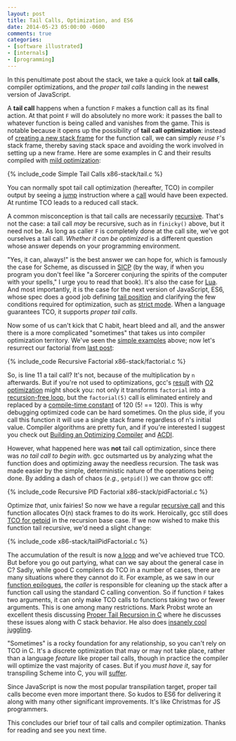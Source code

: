 ```yaml
---
layout: post
title: Tail Calls, Optimization, and ES6
date: 2014-05-23 05:00:00 -0600
comments: true
categories:
- [software illustrated]
- [internals]
- [programming]
---
```


In this penultimate post about the stack, we take a quick look at **tail
calls**, compiler optimizations, and the *proper tail calls* landing in the
newest version of JavaScript.

A **tail call** happens when a function `F` makes a function call as its final
action. At that point `F` will do absolutely no more work: it passes the ball to
whatever function is being called and vanishes from the game. This is notable
because it opens up the possibility of **tail call optimization**: instead of
[creating a new stack frame][stack] for the function call, we can simply _reuse_
`F`'s stack frame, thereby saving stack space and avoiding the work involved in
setting up a new frame. Here are some examples in C and their results compiled
with [mild optimization][asm-tco]:

{% include_code Simple Tail Calls x86-stack/tail.c %}

You can normally spot tail call optimization (hereafter, TCO) in compiler output
by seeing a [jump][jmpadd5] instruction where a [call][calladd5] would have been
expected. At runtime TCO leads to a reduced call stack.

A common misconception is that tail calls are necessarily
[recursive][recursion]. That's not the case: a tail call _may_ be recursive,
such as in `finicky()` above, but it need not be. As long as caller `F` is
completely done at the call site, we've got ourselves a tail call. *Whether it
can be optimized* is a different question whose answer depends on your
programming environment.

"Yes, it can, always!" is the best answer we can hope for, which is famously the
case for Scheme, as discussed in [SICP][SICP] (by the way, if when you program
you don't feel like "a Sorcerer conjuring the spirits of the computer with your
spells," I urge you to read that book). It's also the case for [Lua][Lua].  And
most importantly, it is the case for the next version of JavaScript, ES6, whose
spec does a good job defining [tail position][js-tail] and clarifying the few
conditions required for optimization, such as [strict mode][js-strict].  When
a language guarantees TCO, it supports *proper tail calls*.

Now some of us can't kick that C habit, heart bleed and all, and the answer
there is a more complicated "sometimes" that takes us into compiler optimization
territory.  We've seen the [simple examples][tail] above; now let's resurrect
our factorial from [last post][recursion]:

{% include_code Recursive Factorial x86-stack/factorial.c %}

So, is line 11 a tail call? It's not, because of the multiplication by `n`
afterwards. But if you're not used to optimizations, gcc's
[result][factorial-o2] with [O2 optimization][O2] might shock you: not only it
transforms `factorial` into a [recursion-free loop][factorial-loop], but the
`factorial(5)` call is eliminated entirely and replaced by a
[compile-time constant][factorial-120] of 120 (5! == 120).  This is why debugging optimized
code can be hard sometimes. On the plus side, if you call this function it will
use a single stack frame regardless of n's initial value.  Compiler algorithms
are pretty fun, and if you're interested I suggest you check out
[Building an Optimizing Compiler][boc] and [ACDI][ACDI].

However, what happened here was **not** tail call optimization, since there was
_no tail call to begin with_. gcc outsmarted us by analyzing what the function
does and optimizing away the needless recursion. The task was made easier by
the simple, deterministic nature of the operations being done. By adding a dash
of chaos (_e.g._, `getpid()`) we can throw gcc off:

{% include_code Recursive PID Factorial x86-stack/pidFactorial.c %}

Optimize *that*, unix fairies! So now we have a regular
[recursive call][call-pidFactorial] and this function allocates O(n) stack
frames to do its work. Heroically, gcc still does [TCO for getpid][jmp-getpid]
in the recursion base case. If we now wished to make this function tail recursive,
we'd need a slight change:

{% include_code x86-stack/tailPidFactorial.c %}

The accumulation of the result is now [a loop][tailPidFactorial-tco] and we've
achieved true TCO. But before you go out partying, what can we say about the
general case in C? Sadly, while good C compilers do TCO in a number of cases,
there are many situations where they cannot do it. For example, as we saw in our
[function epilogues][epilogues], the _caller_ is responsible for cleaning up the
stack after a function call using the standard C calling convention. So if
function `F` takes two arguments, it can only make TCO calls to functions taking
two or fewer arguments. This is one among many restrictions. Mark Probst wrote
an excellent thesis discussing [Proper Tail Recursion in C][thesis] where he
discusses these issues along with C stack behavior. He also does
[insanely cool juggling][juggling].

"Sometimes" is a rocky foundation for any relationship, so you can't rely on TCO
in C. It's a discrete optimization that may or may not take place, rather than
a language *feature* like proper tail calls, though in practice the compiler
will optimize the vast majority of cases. But if you *must have it*, say for
transpiling Scheme into C, you will [suffer][scheme-in-c].

Since JavaScript is now the most popular transpilation target, proper tail calls
become even more important there. So kudos to ES6 for delivering it along with
many other significant improvements. It's like Christmas for JS programmers.

This concludes our brief tour of tail calls and compiler optimization.  Thanks
for reading and see you next time.

[SICP]: http://mitpress.mit.edu/sicp/full-text/book/book-Z-H-11.html
[Lua]: http://www.lua.org/pil/6.3.html
[js-strict]: https://people.mozilla.org/~jorendorff/es6-draft.html#sec-strict-mode-code
[js-tail]: https://people.mozilla.org/~jorendorff/es6-draft.html#sec-tail-position-calls
[chicken]: http://en.wikipedia.org/wiki/CHICKEN_%28Scheme_implementation%29#Design
[scheme-in-c]: http://en.wikipedia.org/wiki/Tail_call#Through_trampolining

[guido-on-tco]: http://neopythonic.blogspot.com.br/2009/04/tail-recursion-elimination.html

[stack]: /post/journey-to-the-stack "Journey to the Stack"
[epilogues]: /post/epilogues-canaries-buffer-overflows/
[recursion]: /post/recursion/
[caches]: /post/intel-cpu-caches/
[while-you-wait]: /post/what-your-computer-does-while-you-wait/
[performance]: /post/performance-is-a-science

[boc]: http://www.amazon.com/Building-Optimizing-Compiler-Bob-Morgan-ebook/dp/B008COCE9G/
[ACDI]: http://www.amazon.com/Advanced-Compiler-Design-Implementation-Muchnick-ebook/dp/B003VM7GGK/

[mark]: http://www.complang.tuwien.ac.at/schani/
[juggling]: http://www.complang.tuwien.ac.at/schani/jugglevids/index.html
[thesis]: http://www.complang.tuwien.ac.at/schani/diplarb.ps

[O2]: https://gcc.gnu.org/onlinedocs/gcc/Optimize-Options.html

[asm-tco]: https://github.com/gduarte/blog/blob/master/code/x86-stack/asm-tco.sh

[tail]: https://github.com/gduarte/blog/blob/master/code/x86-stack/tail.c
[jmpadd5]: https://github.com/gduarte/blog/blob/master/code/x86-stack/tail-tco.s#L27
[calladd5]: https://github.com/gduarte/blog/blob/master/code/x86-stack/tail.s#L37-L39

[factorial-o2]: https://github.com/gduarte/blog/blob/master/code/x86-stack/factorial-o2.s
[factorial-120]: https://github.com/gduarte/blog/blob/master/code/x86-stack/factorial-o2.s#L38
[factorial-loop]: https://github.com/gduarte/blog/blob/master/code/x86-stack/factorial-o2.s#L16-L19

[pidFactorial-o2]: https://github.com/gduarte/blog/blob/master/code/x86-stack/pidFactorial-o2.s
[call-pidFactorial]: https://github.com/gduarte/blog/blob/master/code/x86-stack/pidFactorial-o2.s#L20
[jmp-getpid]: https://github.com/gduarte/blog/blob/master/code/x86-stack/pidFactorial-o2.s#L43

[tailPidFactorial-tco]: https://github.com/gduarte/blog/blob/master/code/x86-stack/tailPidFactorial-o2.s#L22-L27
